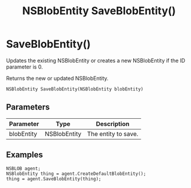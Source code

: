 ﻿---
uid: crmscript_class_nsblobagent_saveblobentity
title: NSBlobEntity SaveBlobEntity()
description: CRMScript method in the NSBLOBAgent class that creates or updates an NSBlobEntity
intellisense: NSBLOBAgent.SaveBlobEntity
keywords: NSBLOBAgent, SaveBlobEntity, SaveBlobEntity(NSBlobEntity)
so.topic: reference
---

# SaveBlobEntity()

Updates the existing NSBlobEntity or creates a new NSBlobEntity if the ID parameter is 0.

Returns the new or updated NSBlobEntity.

`NSBlobEntity SaveBlobEntity(NSBlobEntity blobEntity)`

## Parameters

| Parameter | Type | Description |
|---|---|---|
| blobEntity | NSBlobEntity | The entity to save. |

## Examples

```crmscript
NSBLOB agent;
NSBlobEntity thing = agent.CreateDefaultBlobEntity();
thing = agent.SaveBlobEntity(thing);
```
